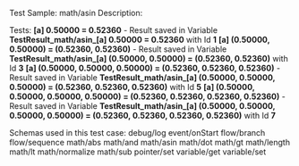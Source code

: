 Test Sample: math/asin
Description: 

Tests:
	**[a] 0.50000 = 0.52360** - Result saved in Variable **TestResult_math/asin_[a] 0.50000 = 0.52360** with Id **1**
	**[a] (0.50000, 0.50000) = (0.52360, 0.52360)** - Result saved in Variable **TestResult_math/asin_[a] (0.50000, 0.50000) = (0.52360, 0.52360)** with Id **3**
	**[a] (0.50000, 0.50000, 0.50000) = (0.52360, 0.52360, 0.52360)** - Result saved in Variable **TestResult_math/asin_[a] (0.50000, 0.50000, 0.50000) = (0.52360, 0.52360, 0.52360)** with Id **5**
	**[a] (0.50000, 0.50000, 0.50000, 0.50000) = (0.52360, 0.52360, 0.52360, 0.52360)** - Result saved in Variable **TestResult_math/asin_[a] (0.50000, 0.50000, 0.50000, 0.50000) = (0.52360, 0.52360, 0.52360, 0.52360)** with Id **7**

Schemas used in this test case:
	debug/log
	event/onStart
	flow/branch
	flow/sequence
	math/abs
	math/and
	math/asin
	math/dot
	math/gt
	math/length
	math/lt
	math/normalize
	math/sub
	pointer/set
	variable/get
	variable/set
